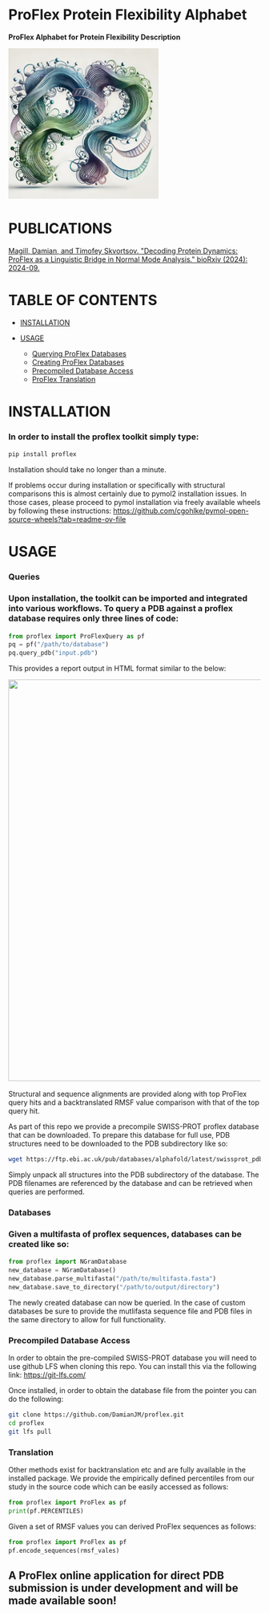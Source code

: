 # ProFlex Protein Flexibility Alphabet
**ProFlex Alphabet for Protein Flexibility Description**

<img src="https://raw.githubusercontent.com/DamianJM/proflex/main/img/PF_logo.jpg" width="300" height="300"></img> 

# PUBLICATIONS

[Magill, Damian, and Timofey Skvortsov. "Decoding Protein Dynamics: ProFlex as a Linguistic Bridge in Normal Mode Analysis." bioRxiv (2024): 2024-09.](https://www.biorxiv.org/content/10.1101/2024.09.21.614246v1)

# TABLE OF CONTENTS

- [INSTALLATION](#INSTALLATION)
 
- [USAGE](#USAGE)
    - [Querying ProFlex Databases](#Queries)
    - [Creating ProFlex Databases](#Databases)
    - [Precompiled Database Access](#Precompiled-Database-Access)
    - [ProFlex Translation](#Translation)

# INSTALLATION

### In order to install the proflex toolkit simply type:
```bash
pip install proflex
```

Installation should take no longer than a minute.

If problems occur during installation or specifically with structural comparisons this is almost certainly due to pymol2 installation issues. In those cases, please proceed to pymol installation via freely available wheels by following these instructions: https://github.com/cgohlke/pymol-open-source-wheels?tab=readme-ov-file

# USAGE

### Queries

### Upon installation, the toolkit can be imported and integrated into various workflows. To query a PDB against a proflex database requires only three lines of code:

```python
from proflex import ProFlexQuery as pf
pq = pf("/path/to/database")
pq.query_pdb("input.pdb")
```

This provides a report output in HTML format similar to the below:

<img src="https://raw.githubusercontent.com/DamianJM/proflex/main/img/FiguresProFlex.jpg" width="600" height="800"></img> 

Structural and sequence alignments are provided along with top ProFlex query hits and a backtranslated RMSF value comparison with that of the top query hit.

As part of this repo we provide a precompile SWISS-PROT proflex database that can be downloaded. To prepare this database for full use, PDB structures need to be downloaded to the PDB subdirectory like so:
```bash
wget https://ftp.ebi.ac.uk/pub/databases/alphafold/latest/swissprot_pdb_v4.tar
```
Simply unpack all structures into the PDB subdirectory of the database. The PDB filenames are referenced by the database and can be retrieved when queries are performed.

### Databases

### Given a multifasta of proflex sequences, databases can be created like so:
```python
from proflex import NGramDatabase
new_database = NGramDatabase()
new_database.parse_multifasta("/path/to/multifasta.fasta")
new_database.save_to_directory("/path/to/output/directory")
```
The newly created database can now be queried. In the case of custom databases be sure to provide the mutlifasta sequence file and PDB files in the same directory to allow for full functionality.

### Precompiled Database Access

In order to obtain the pre-compiled SWISS-PROT database you will need to use github LFS when cloning this repo. You can install this via the following link: https://git-lfs.com/

Once installed, in order to obtain the database file from the pointer you can do the following:

```bash
git clone https://github.com/DamianJM/proflex.git
cd proflex
git lfs pull
```

### Translation

Other methods exist for backtranslation etc and are fully available in the installed package. We provide the empirically defined percentiles from our study in the source code which can be easily accessed as follows:

```python
from proflex import ProFlex as pf
print(pf.PERCENTILES)
```

Given a set of RMSF values you can derived ProFlex sequences as follows:

```python
from proflex import ProFlex as pf
pf.encode_sequences(rmsf_vales)
```

## A ProFlex online application for direct PDB submission is under development and will be made available soon!

